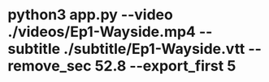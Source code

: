 # python3 app.py --video ./videos/Ep1-Wayside.mp4 --subtitle ./subtitle/Ep1-Wayside.vtt --remove_sec 52.8 --export_first 5